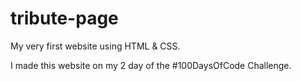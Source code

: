 # tribute-page
My very first website using HTML &amp; CSS.

I made this website on my 2 day of the #100DaysOfCode Challenge.
